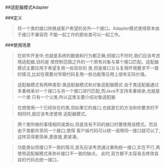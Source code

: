 ##适配器模式Adapter

###定义

>将一个类的接口转换成客户希望的另外一个接口。Adapter模式使得原本由于接口不兼容而
不能一起工作的那些类可以一起工作。

###使用场景

>在软件开发中,也就是系统的数据和行为都正确,但接口不符时,我们应该考虑用适配器,目的是
使控制范围之外的一个原有对象与某个接口匹配。适配器模式主要应用于希望复用一些现存的
类,但是接口又与复用环境要求不一致的情况,比如在需要对早期代码复用一些功能等应用上很有实际价值。

>适配器模式有两种类型:类适配器模式和对象适配器模式
由于类适配器通过多重继承对一个接口与另一个接口进行匹配,而Java不支持多重继承,也就是一个类
只有一个父类,所以这里主要介绍对象适配器

>在想使用一个已经存在的类,但如果它的接口,也就是它的方法和你要求的不相同时,就应该考虑使用
适配器模式。

>两个类所做的事情相同或类似,但是具有不同的接口时要使用该模式。而且由于类都共享同一个接口,使得
客户端代码可以统一调用同一接口就可以了,这样显得更简单,更直接,更紧凑。

>功能类似但接口不一致的情况,首先应该考虑通过重构统一接口,实在不行,再使用适配器模式来弥补接口不一致的缺点。
此时,双方都不太容易去修改各自的代码去统一接口。

